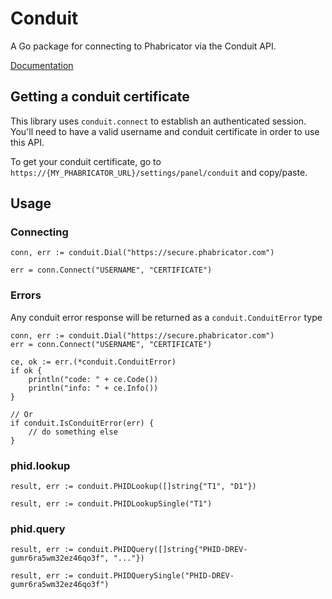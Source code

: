 # Conduit

A Go package for connecting to Phabricator via the Conduit API.

[Documentation](http://godoc.org/github.com/jpoehls/go-conduit)

## Getting a conduit certificate

This library uses `conduit.connect` to establish an authenticated session. You'll need to have a valid username and conduit certificate in order to use this API.

To get your conduit certificate, go to `https://{MY_PHABRICATOR_URL}/settings/panel/conduit` and copy/paste.

## Usage

### Connecting

```
conn, err := conduit.Dial("https://secure.phabricator.com")

err = conn.Connect("USERNAME", "CERTIFICATE")
```

### Errors

Any conduit error response will be returned as a
`conduit.ConduitError` type

```
conn, err := conduit.Dial("https://secure.phabricator.com")
err = conn.Connect("USERNAME", "CERTIFICATE")

ce, ok := err.(*conduit.ConduitError)
if ok {
	println("code: " + ce.Code())
	println("info: " + ce.Info())
}

// Or
if conduit.IsConduitError(err) {
	// do something else
}
```

### phid.lookup

```
result, err := conduit.PHIDLookup([]string{"T1", "D1"})
```

```
result, err := conduit.PHIDLookupSingle("T1")
```

### phid.query

```
result, err := conduit.PHIDQuery([]string{"PHID-DREV-gumr6ra5wm32ez46qo3f", "..."})
```

```
result, err := conduit.PHIDQuerySingle("PHID-DREV-gumr6ra5wm32ez46qo3f")
```
